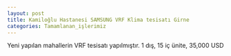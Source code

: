 ```yaml
---
layout: post
title: Kamiloğlu Hastanesi SAMSUNG VRF Klima tesisatı Girne
categories: Tamamlanan_işlerimiz
---
```

Yeni yapılan mahallerin VRF tesisatı yapılmıştır. 1 dış, 15 iç ünite, 35,000 USD
